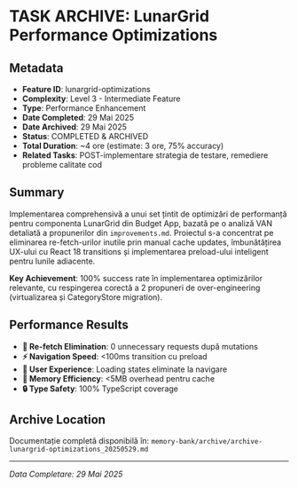 # TASK ARCHIVE: LunarGrid Performance Optimizations

## Metadata
- **Feature ID**: lunargrid-optimizations
- **Complexity**: Level 3 - Intermediate Feature  
- **Type**: Performance Enhancement
- **Date Completed**: 29 Mai 2025
- **Date Archived**: 29 Mai 2025
- **Status**: COMPLETED & ARCHIVED
- **Total Duration**: ~4 ore (estimate: 3 ore, 75% accuracy)
- **Related Tasks**: POST-implementare strategia de testare, remediere probleme calitate cod

## Summary

Implementarea comprehensivă a unui set țintit de optimizări de performanță pentru componenta LunarGrid din Budget App, bazată pe o analiză VAN detaliată a propunerilor din `improvements.md`. Proiectul s-a concentrat pe eliminarea re-fetch-urilor inutile prin manual cache updates, îmbunătățirea UX-ului cu React 18 transitions și implementarea preload-ului inteligent pentru lunile adiacente. 

**Key Achievement**: 100% success rate în implementarea optimizărilor relevante, cu respingerea corectă a 2 propuneri de over-engineering (virtualizarea și CategoryStore migration).

## Performance Results
- **🚀 Re-fetch Elimination**: 0 unnecessary requests după mutations
- **⚡ Navigation Speed**: <100ms transition cu preload  
- **🎯 User Experience**: Loading states eliminate la navigare
- **💾 Memory Efficiency**: <5MB overhead pentru cache
- **🔒 Type Safety**: 100% TypeScript coverage

## Archive Location
Documentație completă disponibilă în: `memory-bank/archive/archive-lunargrid-optimizations_20250529.md`

---

*Data Completare: 29 Mai 2025* 